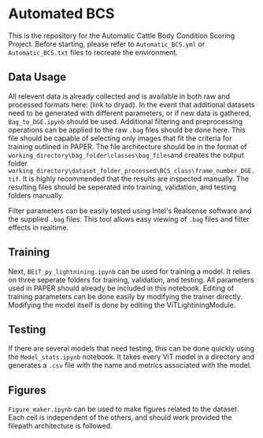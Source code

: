 # Automated BCS

This is the repository for the Automatic Cattle Body Condition Scoring Project. Before starting, please refer to `Automatic_BCS.yml` or `Automatic_BCS.txt` files to recreate the environment.

## Data Usage

All relevent data is already collected and is available in both raw and processed formats here: (link to dryad). In the event that additional datasets need to be generated with different parameters, or if new data is gathered, `Bag_to_DGE.ipynb` should be used. Additional filtering and preprocessing operations can be applied to the raw `.bag` files should be done here. This file should be capable of selecting only images that fit the criteria for training outlined in PAPER. The file architecture should be in the format of `working_directory\bag_folder\classes\bag_files`and creates the output folder `working_directory\dataset_folder_processed\BCS_class\frame_number_DGE.tif`. It is highly recommended that the results are inspected manually. The resulting files should be seperated into training, validation, and testing folders manually.

Filter parameters can be easily tested using Intel's Realsense software and the supplied `.bag` files. This tool allows easy viewing of `.bag` files and filter effects in realtime.

## Training

Next, `BEiT_py_lightnining.ipynb` can be used for training a model. It relies on three seperate folders for training, validation, and testing. All parameters used in PAPER should already be included in this notebook. Editing of training parameters can be done easily by modifying the trainer directly. Modifying the model itself is done by editing the ViTLightiningModule.

## Testing

If there are several models that need testing, this can be done quickly using the `Model_stats.ipynb` notebook. It takes every ViT model in a directory and generates a `.csv` file with the name and metrics associated with the model.

## Figures

`Figure_maker.ipynb` can be used to make figures related to the dataset. Each cell is independent of the others, and should work provided the filepath architecture is followed.
